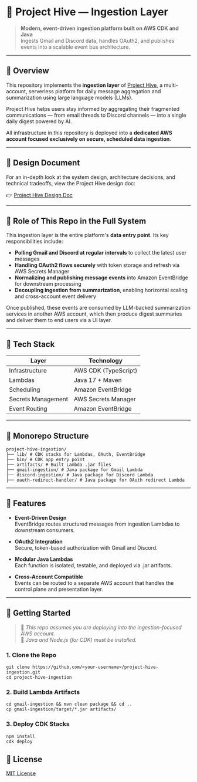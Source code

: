 # 🐝 Project Hive — Ingestion Layer

> **Modern, event-driven ingestion platform built on AWS CDK and Java**  
> Ingests Gmail and Discord data, handles OAuth2, and publishes events into a scalable event bus architecture.

---

## 📌 Overview

This repository implements the **ingestion layer** of [Project Hive](https://docs.google.com/document/d/1FfHPNgEEgrdEjyCs-si1gWF8x90gF_r7Bemp6vooX10/edit?tab=t.0), a multi-account, serverless platform for daily message aggregation and summarization using large language models (LLMs).

Project Hive helps users stay informed by aggregating their fragmented communications — from email threads to Discord channels — into a single daily digest powered by AI.

All infrastructure in this repository is deployed into a **dedicated AWS account focused exclusively on secure, scheduled data ingestion**.

---

## 📄 Design Document

For an in-depth look at the system design, architecture decisions, and technical tradeoffs, view the Project Hive design doc:

👉 [Project Hive Design Doc](https://docs.google.com/document/d/1FfHPNgEEgrdEjyCs-si1gWF8x90gF_r7Bemp6vooX10/edit?tab=t.0)

---

## 🧱 Role of This Repo in the Full System

This ingestion layer is the entire platform's **data entry point**. Its key responsibilities include:

- **Polling Gmail and Discord at regular intervals** to collect the latest user messages
- **Handling OAuth2 flows securely** with token storage and refresh via AWS Secrets Manager
- **Normalizing and publishing message events** into Amazon EventBridge for downstream processing
- **Decoupling ingestion from summarization**, enabling horizontal scaling and cross-account event delivery

Once published, these events are consumed by LLM-backed summarization services in another AWS account, which then produce digest summaries and deliver them to end users via a UI layer.

---


## 📂 Tech Stack

| Layer               | Technology             |
|--------------------|------------------------|
| Infrastructure     | AWS CDK (TypeScript)   |
| Lambdas            | Java 17 + Maven        |
| Scheduling         | Amazon EventBridge     |
| Secrets Management | AWS Secrets Manager    |
| Event Routing      | Amazon EventBridge     |

---

## 📁 Monorepo Structure
```
project-hive-ingestion/
├── lib/ # CDK stacks for Lambdas, OAuth, EventBridge
├── bin/ # CDK app entry point
├── artifacts/ # Built Lambda .jar files
├── gmail-ingestion/ # Java package for Gmail Lambda
├── discord-ingestion/ # Java package for Discord Lambda
├── oauth-redirect-handler/ # Java package for OAuth redirect Lambda
```

---

## 🚀 Features

- **Event-Driven Design**  
  EventBridge routes structured messages from ingestion Lambdas to downstream consumers.

- **OAuth2 Integration**  
  Secure, token-based authorization with Gmail and Discord.

- **Modular Java Lambdas**  
  Each function is isolated, testable, and deployed via .jar artifacts.

- **Cross-Account Compatible**  
  Events can be routed to a separate AWS account that handles the control plane and presentation layer.

---

## 🧪 Getting Started

> 🛑 _This repo assumes you are deploying into the ingestion-focused AWS account._  
> 🔧 _Java and Node.js (for CDK) must be installed._

### 1. Clone the Repo

```
git clone https://github.com/<your-username>/project-hive-ingestion.git
cd project-hive-ingestion
```

### 2. Build Lambda Artifacts
```
cd gmail-ingestion && mvn clean package && cd ..
cp gmail-ingestion/target/*.jar artifacts/
```

### 3. Deploy CDK Stacks
```
npm install
cdk deploy
```

## 📜 License
[MIT License](https://github.com/LifengJerryTang/project-hive-ingestion/blob/main/LICENSE)
